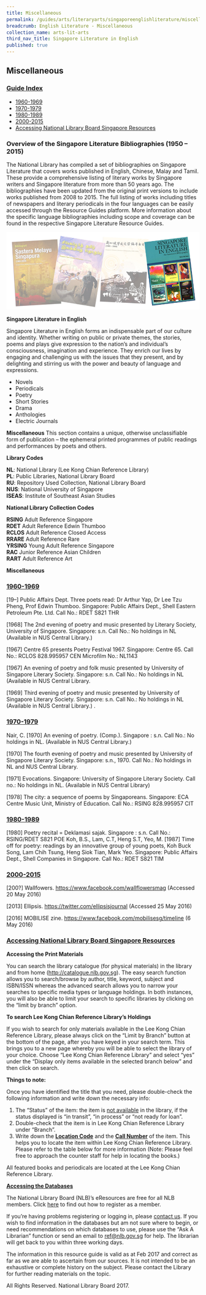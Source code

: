 ```yaml
---
title: Miscellaneous
permalink: /guides/arts/literaryarts/singaporeenglishliterature/miscellaneous
breadcrumb: English Literature - Miscellaneous
collection_name: arts-lit-arts
third_nav_title: Singapore Literature in English
published: true
---
```


## **Miscellaneous**

### <u>Guide Index</u>

* [1960-1969](#1960-1969)
* [1970-1979](#1970-1979)
* [1980-1989](#1980-1989)
* [2000-2015](#2000-2015)
* [Accessing National Library Board Singapore Resources](#10-accessing-national-library-board-singapore-resources)

### Overview of the Singapore Literature Bibliographies (1950 – 2015)

The National Library has compiled a set of bibliographies on Singapore Literature that covers works published in English, Chinese, Malay and Tamil. These provide a comprehensive listing of literary works by Singapore writers and Singapore literature from more than 50 years ago. The bibliographies have been updated from the original print versions to include works published from 2008 to 2015. The full listing of works including titles of newspapers and literary periodicals in the four languages can be easily accessed through the Resource Guides platform. More information about the specific language bibliographies including scope and coverage can be found in the respective Singapore Literature Resource Guides.

![English literature banner](/images/arts/literaryarts/singaporeenglishliterature/SGLitbibliobannerEL-5.jpg)

**Singapore Literature in English**

Singapore Literature in English forms an indispensable part of our culture and identity. Whether writing on public or private themes, the stories, poems and plays give expression to the nation’s and individual’s consciousness, imagination and experience. They enrich our lives by engaging and challenging us with the issues that they present, and by delighting and stirring us with the power and beauty of language and expressions.

* Novels
* Periodicals
* Poetry
* Short Stories
* Drama
* Anthologies
* Electric Journals

**Miscellaneous**
This section contains a unique, otherwise unclassifiable form of publication – the ephemeral printed programmes of public readings and performances by poets and others.

**Library Codes**

**NL**: National Library (Lee Kong Chian Reference Library)<br>
**PL**: Public Libraries, National Library Board<br>
**RU**: Repository Used Collection, National Library Board<br>
**NUS**: National University of Singapore<br>
**ISEAS**: Institute of Southeast Asian Studies

**National Library Collection Codes**

**RSING** Adult Reference Singapore<br>
**RDET** Adult Reference Edwin Thumboo<br>
**RCLOS** Adult Reference Closed Access<br>
**RRARE** Adult Reference Rare<br>
**YRSING** Young Adult Reference Singapore<br>
**RAC** Junior Reference Asian Children<br>
**RART** Adult Reference Art

**Miscellaneous**

### <u>1960-1969</u>

\[19–\] Public Affairs Dept. Three poets read: Dr Arthur Yap, Dr Lee Tzu Pheng, Prof Edwin Thumboo.
Singapore: Public Affairs Dept., Shell Eastern Petroleum Pte. Ltd.
Call No.: RDET S821 THR

\[1968\] The 2nd evening of poetry and music presented by Literary Society, University of Singapore.
Singapore: s.n.
Call No.: No holdings in NL (Available in NUS Central Library.)

\[1967\] Centre 65 presents Poetry Festival 1967.
Singapore: Centre 65.
Call No.: RCLOS 828.995957 CEN Microfilm No.: NL1143

\[1967\] An evening of poetry and folk music presented by University of Singapore Literary Society.
Singapore: s.n.
Call No.: No holdings in NL (Available in NUS Central Library.

\[1969\] Third evening of poetry and music presented by University of Singapore Literary Society.
Singapore: s.n.
Call No.: No holdings in NL (Available in NUS Central Library.) .

### <u>1970-1979</u>

Nair, C. \[1970\] An evening of poetry. (Comp.).
Singapore : s.n.
Call No.: No holdings in NL. (Available in NUS Central Library.)

\[1970\] The fourth evening of poetry and music presented by University of Singapore Literary Society.
Singapore: s.n., 1970.
Call No.: No holdings in NL and NUS Central Library.

\[1971\]  Evocations.
Singapore: University of Singapore Literary Society.
Call no.: No holdings in NL. (Available in NUS Central Library)

\[1978\] The city: a sequence of poems by Singaporeans.
Singapore: ECA Centre Music Unit, Ministry of Education.
Call No.: RSING 828.995957 CIT

### <u>1980-1989</u>

\[1980\] Poetry recital = Deklamasi sajak.
Singapore : s.n.
Call No.: RSING/RDET S821 POE
Koh, B.S., Lam, C.T, Heng S.T, Yeo, M. \[1987\] Time off for poetry: readings by an innovative group of young poets, Koh Buck Song, Lam Chih Tsung, Heng Siok Tian, Mark Yeo.
Singapore: Public Affairs Dept., Shell Companies in Singapore.
Call No.: RDET S821 TIM

### <u>2000-2015</u>

\[200?\] Wallfowers.
https://www.facebook.com/wallflowersmag (Accessed 20 May 2016)

\[2013\] Ellipsis.
https://twitter.com/ellipsisjournal (Accessed 25 May 2016)

\[2016\] MOBILISE zine.
https://www.facebook.com/mobilisesg/timeline (6 May 2016)

### <u>Accessing National Library Board Singapore Resources</u>

**Accessing the Print Materials**

You can search the library catalogue (for physical materials) in the library and from home (http://catalogue.nlb.gov.sg). The easy search function allows you to search/browse by author, title, keyword, subject and ISBN/ISSN whereas the advanced search allows you to narrow your searches to specific media types or language holdings. In both instances, you will also be able to limit your search to specific libraries by clicking on the “limit by branch” option.

**To search Lee Kong Chian Reference Library’s Holdings**

If you wish to search for only materials available in the Lee Kong Chian Reference Library, please always click on the “Limit by Branch” button at the bottom of the page, after you have keyed in your search term. This brings you to a new page whereby you will be able to select the library of your choice. Choose “Lee Kong Chian Reference Library” and select “yes” under the “Display only items available in the selected branch below” and then click on search.

**Things to note:**

Once you have identified the title that you need, please double-check the following information and write down the necessary info:

1. The “Status” of the item: the item is <u>not available</u> in the library, if the status displayed is “in transit”, “in process” or “not ready for loan”.
2. Double-check that the item is in Lee Kong Chian Reference Library under “Branch”.
3. Write down the <b><u>Location Code</u></b> and the <b><u>Call Number</u></b> of the item. This helps you to locate the item within Lee Kong Chian Reference Library. Please refer to the table below for more information (Note: Please feel free to approach the counter staff for help in locating the books.)

All featured books and periodicals are located at the Lee Kong Chian Reference Library.

<b><u>Accessing the Databases</u></b>

The National Library Board (NLB)’s eResources are free for all NLB members. Click [here](http://eresources.nlb.gov.sg/HowDoI.aspx) to find out how to register as a member.

If you’re having problems registering or logging in, please [contact us](/contact-us/). If you wish to find information in the databases but am not sure where to begin, or need recommendations on which databases to use, please use the “Ask A Librarian” function or send an email to ref@nlb.gov.sg for help. The librarian will get back to you within three working days.

The information in this resource guide is valid as at Feb 2017 and correct as far as we are able to ascertain from our sources. It is not intended to be an exhaustive or complete history on the subject. Please contact the Library for further reading materials on the topic.

All Rights Reserved. National Library Board 2017.